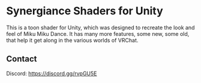 # Synergiance Shaders for Unity
This is a toon shader for Unity, which was designed to recreate the look and feel of Miku Miku Dance.  It has many more features, some new, some old, that help it get along in the various worlds of VRChat.

## Contact
Discord: https://discord.gg/rvpGU5E
